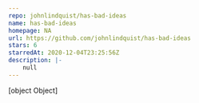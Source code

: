 ```yaml
---
repo: johnlindquist/has-bad-ideas
name: has-bad-ideas
homepage: NA
url: https://github.com/johnlindquist/has-bad-ideas
stars: 6
starredAt: 2020-12-04T23:25:56Z
description: |-
    null
---
```


[object Object]
